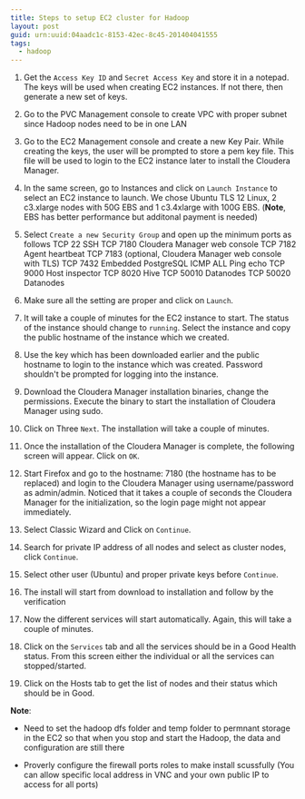 ```yaml
---
title: Steps to setup EC2 cluster for Hadoop 
layout: post
guid: urn:uuid:04aadc1c-8153-42ec-8c45-201404041555
tags:
  - hadoop
---
```


1. Get the `Access Key ID` and `Secret Access Key` and store it in a notepad. The keys will be used when creating EC2 instances. If not there, then generate a new set of keys.

1.	Go to the PVC Management console to create VPC with proper subnet since Hadoop nodes need to be in one LAN
 
1.	Go to the EC2 Management console and create a new Key Pair. While creating the keys, the user will be prompted to store a pem key file. This file will be used to login to the EC2 instance later to install the Cloudera Manager.

1.	In the same screen, go to Instances and click on `Launch Instance` to select an EC2 instance to launch. We chose Ubuntu TLS 12 Linux, 2 c3.xlarge nodes with 50G EBS and 1 c3.4xlarge with 100G EBS. (**Note**, EBS has better performance but additonal payment is needed)
 
1.	Select `Create a new Security Group` and open up the minimum ports as follows
            TCP	22	  SSH
            TCP	7180	Cloudera Manager web console
            TCP	7182	Agent heartbeat
            TCP	7183	(optional, Cloudera Manager web console with TLS)
            TCP	7432	Embedded PostgreSQL
            ICMP   ALL	 Ping echo
            TCP	9000	Host inspector
            TCP	8020	Hive
            TCP	50010   Datanodes
            TCP	50020   Datanodes
 
1.	Make sure all the setting are proper and click on `Launch`.
 
1.	It will take a couple of minutes for the EC2 instance to start. The status of the instance should change to `running`. Select the instance and copy the public hostname of the instance which we created.

1.	Use the key which has been downloaded earlier and the public hostname to login to the instance which was created. Password shouldn't be prompted for logging into the instance.

1.	Download the Cloudera Manager installation binaries, change the permissions. Execute the binary to start the installation of Cloudera Manager using sudo.

1.	Click on Three `Next`. The installation will take a couple of minutes.
11.	Once the installation of the Cloudera Manager is complete, the following screen will appear. Click on `OK`.
 
1.	Start Firefox and go to the hostname: 7180 (the hostname has to be replaced) and login to the Cloudera Manager using username/password as admin/admin. Noticed that it takes a couple of seconds the Cloudera Manager for the initialization, so the login page might not appear immediately.

1.	Select Classic Wizard and Click on `Continue`.

1.	Search for private IP address of all nodes and select as cluster nodes, click `Continue`.

1.	Select other user (Ubuntu) and proper private keys before `Continue`.

1.	The install will start from download to installation and follow by the verification

17.	Now the different services will start automatically. Again, this will take a couple of minutes.

18.	Click on the `Services` tab and all the services should be in a Good Health status. From this screen either the individual or all the services can stopped/started.
 
19.	 Click on the Hosts tab to get the list of nodes and their status which should be in Good.

**Note**:
* Need to set the hadoop dfs folder and temp folder to permnant storage in the EC2 so that when you stop and start the Hadoop, the data and configuration are still there

* Proverly configure the firewall ports roles to make install scussfully (You can allow specific local address in VNC and your own public IP to access for all ports)
